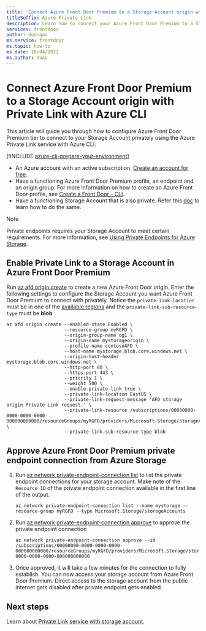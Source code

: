 ```yaml
---
title: 'Connect Azure Front Door Premium to a Storage Account origin with Private Link - Azure CLI'
titleSuffix: Azure Private Link
description: Learn how to connect your Azure Front Door Premium to a Storage Account privately - Azure CLI.
services: frontdoor
author: duongau
ms.service: frontdoor
ms.topic: how-to
ms.date: 10/04/2022
ms.author: duau
---
```


# Connect Azure Front Door Premium to a Storage Account origin with Private Link with Azure CLI

This article will guide you through how to configure Azure Front Door Premium tier to connect to your Storage Account privately using the Azure Private Link service with Azure CLI.


[!INCLUDE [azure-cli-prepare-your-environment](~/articles/reusable-content/azure-cli/azure-cli-prepare-your-environment.md)]

* An Azure account with an active subscription. [Create an account for free](https://azure.microsoft.com/free/?WT.mc_id=A261C142F).
* Have a functioning Azure Front Door Premium profile, an endpoint and an origin group. For more information on how to create an Azure Front Door profile, see [Create a Front Door - CLI](../create-front-door-cli.md).
* Have a functioning Storage Account that is also private. Refer this [doc](../../storage/common/storage-private-endpoints.md) to learn how to do the same.

> [!NOTE]
> Private endpoints requires your Storage Account to meet certain requirements. For more information, see [Using Private Endpoints for Azure Storage](../../storage/common/storage-private-endpoints.md).

## Enable Private Link to a Storage Account in Azure Front Door Premium
 
Run [az afd origin create](/cli/azure/afd/origin#az-afd-origin-create) to create a new Azure Front Door origin. Enter the following settings to configure the Storage Account you want Azure Front Door Premium to connect with privately. Notice the `private-link-location` must be in one of the [available regions](../private-link.md#region-availability) and the `private-link-sub-resource-type` must be **blob**.

```azurecli-interactive
az afd origin create --enabled-state Enabled \
                     --resource-group myRGFD \
                     --origin-group-name og1 \
                     --origin-name mystorageorigin \
                     --profile-name contosoAFD \
                     --host-name mystorage.blob.core.windows.net \
                     --origin-host-header mystorage.blob.core.windows.net \
                     --http-port 80 \
                     --https-port 443 \
                     --priority 1 \
                     --weight 500 \
                     --enable-private-link true \
                     --private-link-location EastUS \
                     --private-link-request-message 'AFD storage origin Private Link request.' \
                     --private-link-resource /subscriptions/00000000-0000-0000-0000-000000000000/resourceGroups/myRGFD/providers/Microsoft.Storage/storageAccounts/mystorage \
                     --private-link-sub-resource-type blob 
```

## Approve Azure Front Door Premium private endpoint connection from Azure Storage

1. Run [az network private-endpoint-connection list](/cli/azure/network/private-endpoint-connection#az-network-private-endpoint-connection-list) to list the private endpoint connections for your storage account. Make note of the `Resource ID` of the private endpoint connection available in the first line of the output.

    ```azurecli-interactive
    az network private-endpoint-connection list --name mystorage --resource-group myRGFD --type Microsoft.Storage/storageAccounts
    ```

1. Run [az network private-endpoint-connection approve](/cli/azure/network/private-endpoint-connection#az-network-private-endpoint-connection-approve) to approve the private endpoint connection

    ```azurecli-interactive
    az network private-endpoint-connection approve --id /subscriptions/00000000-0000-0000-0000-000000000000/resourceGroups/myRGFD/providers/Microsoft.Storage/storageAccounts/mystorage/privateEndpointConnections/mystorage.00000000-0000-0000-0000-000000000000
    ```

1. Once approved, it will take a few minutes for the connection to fully establish. You can now access your storage account from Azure Front Door Premium. Direct access to the storage account from the public internet gets disabled after private endpoint gets enabled.

## Next steps

Learn about [Private Link service with storage account](../../storage/common/storage-private-endpoints.md).
